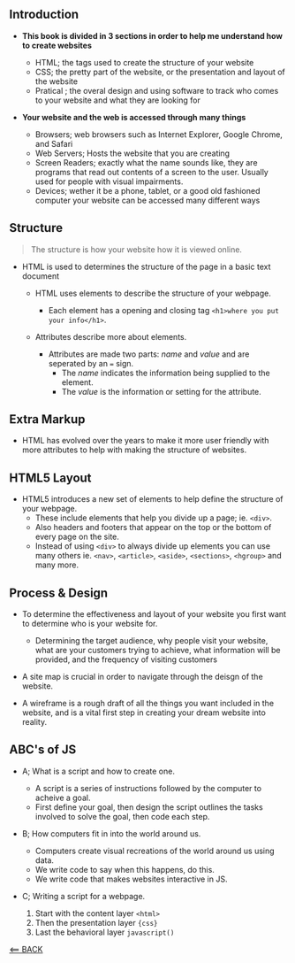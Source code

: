 ## Introduction

- __This book is divided in 3 sections in order to help me understand how to create websites__

    - HTML; the tags used to create the structure of your website
    - CSS; the pretty part of the website, or the presentation and layout of the website
    - Pratical ; the overal design and using software to track who comes to your website and what they are looking for

- __Your website and the web is accessed through many things__

    - Browsers; web browsers such as Internet Explorer, Google Chrome, and Safari
    - Web Servers; Hosts the website that you are creating
    - Screen Readers; exactly what the name sounds like,  they are programs that read out contents of a screen to the user. Usually used for people with visual impairments.
    - Devices; wether it be a phone, tablet, or a good old fashioned computer your website can be accessed many different ways

 ## Structure
 
 > The structure is how your website how it is viewed online.

 - HTML is used to determines the structure of the page in a basic text document

    - HTML uses elements to describe the structure of your webpage.
        - Each element has a opening and closing tag `<h1>where you put your info</h1>`.

    - Attributes describe more about elements.
        - Attributes are made two parts: _name_ and _value_ and are seperated by an `=` sign.
            - The _name_ indicates the information being supplied to the element.
            - The _value_ is the information or setting for the attribute.

## Extra Markup

- HTML has evolved over the years to make it more user friendly with more attributes to help with making the structure of websites.

## HTML5 Layout

- HTML5 introduces a new set of elements to help define the structure of your webpage.
    - These include elements that help you divide up a page; ie. `<div>`.
    - Also headers and footers that appear on the top or the bottom of every page on the site.
    - Instead of using `<div>` to always divide up elements you can use many others ie. `<nav>`, `<article>`, `<aside>`, `<sections>`, `<hgroup>` and many more.

## Process & Design

- To determine the effectiveness and layout of your website you first want to determine who is your website for.
    - Determining the target audience, why people visit your website, what are your customers trying to achieve, what information will be provided, and the frequency of visiting customers

- A site map is crucial in order to navigate through the deisgn of the website.

- A wireframe is a rough draft of all the things you want included in the website, and is a vital first step in creating your dream website into reality.

## ABC's of JS

- A; What is a script and how to create one.
    - A script is a series of instructions followed by the computer to acheive a goal. 
    - First define your goal, then design the script outlines the tasks involved to solve the goal, then code each step.

- B; How computers fit in into the world around us.
    - Computers create visual recreations of the world around us using data.
    - We write code to say when this happens, do this.
    - We write code that makes websites interactive in JS.

- C; Writing a script for a webpage.
    1. Start with the content layer `<html>`
    2. Then the presentation layer `{css}`
    3. Last the behavioral layer `javascript()`
    





[<== BACK](README.md)